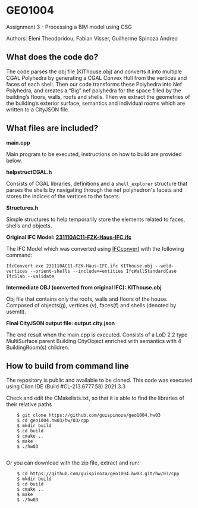 # GEO1004
Assignment 3 - Processing a BIM model using CSG

Authors: Eleni Theodoridou, Fabian Visser, Guilherme Spinoza Andreo

## What does the code do?

The code parses the obj file (KIThouse.obj) and converts it into multiple CGAL Polyhedra by generating a CGAL Convex Hull from  the vertices and faces of each shell. Then our code transforms these Polyhedra into Nef Polyhedra, and creates a “Big” nef polyhedra for the space filled by the building’s floors, walls, roofs and shells. Then we extract the geometries of the building’s exterior surface, semantics and individual rooms which are written to a CityJSON file. 

## What files are included?
**main.cpp**

Main program to be executed, instructions on how to build are provided below.

**helpstructCGAL.h**

Consists of CGAL libraries, definitions and a ```shell_explorer``` structure that parses the shells by navigating through the nef polyhedron's facets and stores the indices of the vertices to the facets. 

**Structures.h**

Simple structures to help temporarily store the elements related to faces, shells and objects.

**Original IFC Model: [231110AC11-FZK-Haus-IFC.ifc](http://openifcmodel.cs.auckland.ac.nz/Model/Details/109)**

The IFC Model which was converted using [IFCconvert](http://ifcopenshell.org/ifcconvert) with the following command:

```IfcConvert.exe 231110AC11-FZK-Haus-IFC.ifc KIThouse.obj --weld-vertices --orient-shells --include+=entities IfcWallStandardCase IfcSlab --validate```

**Intermediate OBJ (converted from original IFC): KIThouse.obj**

Obj file that contains only the roofs, walls and floors of the house. Composed of objects(g), vertices (v), faces(f) and shells (denoted by usemtl).

**Final CityJSON output file: output.city.json**

The end result when the main.cpp is executed. Consists of a LoD 2.2 type MultiSurface parent Building CityObject enriched with semantics with 4 BuildingRoom(s) children.

## How to build from command line

The repository is public and available to be cloned.
This code was executed using Clion IDE (Build #CL-213.6777.58) 2021.3.3

Check and edit the CMakelists.txt, so that it is able to find the libraries of their relative paths 

```
    $ git clone https://github.com/guispinoza/geo1004.hw03
    $ cd geo1004.hw03/hw/03/cpp
    $ mkdir build
    $ cd build
    $ cmake ..
    $ make
    $ ./hw03
  
```
Or you can download with the zip file, extract and run:
```
    $ cd https://github.com/guispinoza/geo1004.hw03.git/hw/03/cpp
    $ mkdir build
    $ cd build
    $ cmake ..
    $ make
    $ ./hw03

```

